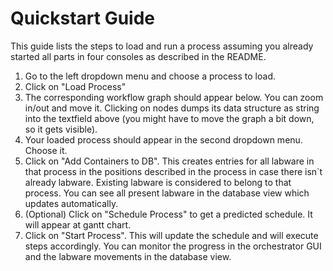 # Quickstart Guide

This guide lists the steps to load and run a process assuming you already started all parts in four consoles as described in the README.
1. Go to the left dropdown menu and choose a process to load.
2. Click on "Load Process"
3. The corresponding workflow graph should appear below. You can zoom in/out and move it. Clicking on nodes dumps its 
   data structure as string into the textfield above (you might have to move the graph a bit down, so it gets visible).
4. Your loaded process should appear in the second dropdown menu. Choose it.
5. Click on "Add Containers to DB". This creates entries for all labware in that process in the positions described in
   the process in case there isn`t already labware. Existing labware is considered to belong to that process. You can 
   see all present labware in the database view which updates automatically.
6. (Optional) Click on "Schedule Process" to get a predicted schedule. It will appear at gantt chart.
7. Click on "Start Process". This will update the schedule and will execute steps accordingly.
   You can monitor the progress in the orchestrator GUI and the labware movements in the database view.